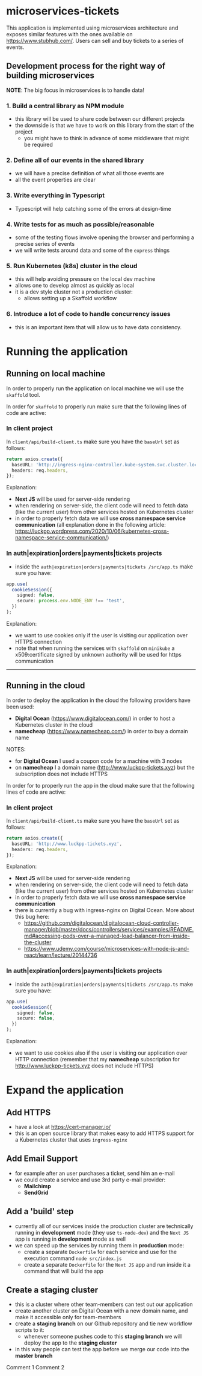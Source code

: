 # microservices-tickets

This application is implemented using microservices architecture and exposes similar features with the ones available on https://www.stubhub.com/. Users can sell and buy tickets to a series of events.

## Development process for the right way of building microservices

**NOTE**: The big focus in microservices is to handle data!

### 1. Build a central library as NPM module

- this library will be used to share code between our different projects
- the downside is that we have to work on this library from the start of the project
  - you might have to think in advance of some middleware that might be required

### 2. Define all of our events in the shared library

- we will have a precise definition of what all those events are
- all the event properties are clear

### 3. Write everything in Typescript

- Typescript will help catching some of the errors at design-time

### 4. Write tests for as much as possible/reasonable

- some of the testing flows involve opening the browser and performing a precise series of events
- we will write tests around data and some of the `express` things

### 5. Run Kubernetes (k8s) cluster in the cloud

- this will help avoiding pressure on the local dev machine
- allows one to develop almost as quickly as local
- it is a dev style cluster not a production cluster:
  - allows setting up a Skaffold workflow

### 6. Introduce a lot of code to handle concurrency issues

- this is an important item that will allow us to have data consistency.

# Running the application

## Running on local machine

In order to properly run the application on local machine we will use the `skaffold` tool.

In order for `skaffold` to properly run make sure that the following lines of code are active:

### In client project

In `client/api/build-client.ts` make sure you have the `baseUrl` set as follows:

```ts
return axios.create({
  baseURL: 'http://ingress-nginx-controller.kube-system.svc.cluster.local',
  headers: req.headers,
});
```

Explanation:

- **Next JS** will be used for server-side rendering
- when rendering on server-side, the client code will need to fetch data (like the current user) from other services hosted on Kubernetes cluster
- in order to properly fetch data we will use **cross namespace service communication** (all explanation done in the following article: https://luckpp.wordpress.com/2020/10/06/kubernetes-cross-namespace-service-communication/)

### In auth|expiration|orders|payments|tickets projects

- inside the `auth|expiration|orders|payments|tickets /src/app.ts` make sure you have:

```ts
app.use(
  cookieSession({
    signed: false,
    secure: process.env.NODE_ENV !== 'test',
  })
);
```

Explanation:

- we want to use cookies only if the user is visiting our application over HTTPS connection
- note that when running the services with `skaffold` on `minikube` a x509:certificate signed by unknown authority will be used for https communication

---

## Running in the cloud

In order to deploy the application in the cloud the following providers have been used:

- **Digital Ocean** (https://www.digitalocean.com/) in order to host a Kubernetes cluster in the cloud
- **namecheap** (https://www.namecheap.com/) in order to buy a domain name

NOTES:

- for **Digital Ocean** I used a coupon code for a machine with 3 nodes
- on **namecheap** I a domain name (http://www.luckpp-tickets.xyz) but the subscription does not include HTTPS

In order for to properly run the app in the cloud make sure that the following lines of code are active:

### In client project

In `client/api/build-client.ts` make sure you have the `baseUrl` set as follows:

```ts
return axios.create({
  baseURL: 'http://www.luckpp-tickets.xyz',
  headers: req.headers,
});
```

Explanation:

- **Next JS** will be used for server-side rendering
- when rendering on server-side, the client code will need to fetch data (like the current user) from other services hosted on Kubernetes cluster
- in order to properly fetch data we will use **cross namespace service communication**
- there is currently a bug with ingress-nginx on Digital Ocean. More about this bug here:
  - https://github.com/digitalocean/digitalocean-cloud-controller-manager/blob/master/docs/controllers/services/examples/README.md#accessing-pods-over-a-managed-load-balancer-from-inside-the-cluster
  - https://www.udemy.com/course/microservices-with-node-js-and-react/learn/lecture/20144736

### In auth|expiration|orders|payments|tickets projects

- inside the `auth|expiration|orders|payments|tickets /src/app.ts` make sure you have:

```ts
app.use(
  cookieSession({
    signed: false,
    secure: false,
  })
);
```

Explanation:

- we want to use cookies also if the user is visiting our application over HTTP connection (remember that my **namecheap** subscription for http://www.luckpp-tickets.xyz does not include HTTPS)

# Expand the application

## Add HTTPS

- have a look at https://cert-manager.io/
- this is an open source library that makes easy to add HTTPS support for a Kubernetes cluster that uses `ingress-nginx`

## Add Email Support

- for example after an user purchases a ticket, send him an e-mail
- we could create a service and use 3rd party e-mail provider:
  - **Mailchimp**
  - **SendGrid**

## Add a 'build' step

- currently all of our services inside the production cluster are technically running in **development** mode (they use `ts-node-dev`) and the `Next JS` app is running in **development** mode as well
- we can speed up the services by running them in **production** mode:
  - create a separate `Dockerfile` for each service and use for the execution command `node src/index.js`
  - create a separate `Dockerfile` for the `Next JS` app and run inside it a command that will build the app

## Create a staging cluster

- this is a cluster where other team-members can test out our application
- create another cluster on Digital Ocean with a new domain name, and make it accessible only for team-members
- create a **staging branch** on our Github repository and tie new workflow scripts to it:
  - whenever someone pushes code to this **staging branch** we will deploy the app to the **staging cluster**
- in this way people can test the app before we merge our code into the **master branch**


Comment 1
Comment 2
